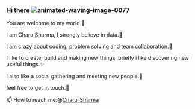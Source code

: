 ### Hi there <a href="https://www.animatedimages.org/cat-waving-1645.htm"><img src="https://www.animatedimages.org/data/media/1645/animated-waving-image-0077.gif" border="0" alt="animated-waving-image-0077" /></a>

You are welcome to my world.🏡

I am Charu Sharma, I strongly believe in data.💜

I am crazy about coding, problem solving and team collaboration.🌱

I like to create, build and making new things, briefly i like discovering new useful things.✨

I also like a social gathering and meeting new people.👯

feel free to get in touch.💬

📫 How to reach me:@<a href="https://www.linkedin.com/in/charu-sharma-5b7958195/">Charu_Sharma</a>

<!--
**CharuSharma13/CharuSharma13** is a ✨ _special_ ✨ repository because its `README.md` (this file) appears on your GitHub profile.

Here are some ideas to get you started:

- 🔭 I’m currently working on ...
- 🌱 I’m currently learning ...
- 👯 I’m looking to collaborate on ...
- 🤔 I’m looking for help with ...
- 💬 Ask me about ...
- 📫 How to reach me: ...
- 😄 Pronouns: ...
- ⚡ 👋 Fun fact: ...
🧠  
💜  
👨🏼‍
🧠 
💜 

🏡
🐦 
-->
